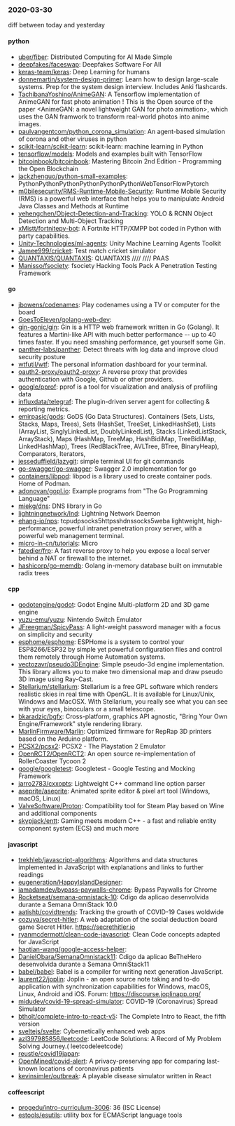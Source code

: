### 2020-03-30
diff between today and yesterday

#### python
* [uber/fiber](https://github.com/uber/fiber): Distributed Computing for AI Made Simple
* [deepfakes/faceswap](https://github.com/deepfakes/faceswap): Deepfakes Software For All
* [keras-team/keras](https://github.com/keras-team/keras): Deep Learning for humans
* [donnemartin/system-design-primer](https://github.com/donnemartin/system-design-primer): Learn how to design large-scale systems. Prep for the system design interview. Includes Anki flashcards.
* [TachibanaYoshino/AnimeGAN](https://github.com/TachibanaYoshino/AnimeGAN): A Tensorflow implementation of AnimeGAN for fast photo animation ! This is the Open source of the paper <AnimeGAN: a novel lightweight GAN for photo animation>, which uses the GAN framwork to transform real-world photos into anime images.
* [paulvangentcom/python_corona_simulation](https://github.com/paulvangentcom/python_corona_simulation): An agent-based simulation of corona and other viruses in python
* [scikit-learn/scikit-learn](https://github.com/scikit-learn/scikit-learn): scikit-learn: machine learning in Python
* [tensorflow/models](https://github.com/tensorflow/models): Models and examples built with TensorFlow
* [bitcoinbook/bitcoinbook](https://github.com/bitcoinbook/bitcoinbook): Mastering Bitcoin 2nd Edition - Programming the Open Blockchain
* [jackzhenguo/python-small-examples](https://github.com/jackzhenguo/python-small-examples): PythonPythonPythonPythonPythonPythonWebTensorFlowPytorch
* [m0bilesecurity/RMS-Runtime-Mobile-Security](https://github.com/m0bilesecurity/RMS-Runtime-Mobile-Security): Runtime Mobile Security (RMS) is a powerful web interface that helps you to manipulate Android Java Classes and Methods at Runtime
* [yehengchen/Object-Detection-and-Tracking](https://github.com/yehengchen/Object-Detection-and-Tracking): YOLO & RCNN Object Detection and Multi-Object Tracking
* [xMistt/fortnitepy-bot](https://github.com/xMistt/fortnitepy-bot): A Fortnite HTTP/XMPP bot coded in Python with party capabilities.
* [Unity-Technologies/ml-agents](https://github.com/Unity-Technologies/ml-agents): Unity Machine Learning Agents Toolkit
* [Jamee999/cricket](https://github.com/Jamee999/cricket): Test match cricket simulator
* [QUANTAXIS/QUANTAXIS](https://github.com/QUANTAXIS/QUANTAXIS): QUANTAXIS   //// //// PAAS
* [Manisso/fsociety](https://github.com/Manisso/fsociety): fsociety Hacking Tools Pack  A Penetration Testing Framework

#### go
* [jbowens/codenames](https://github.com/jbowens/codenames): Play codenames using a TV or computer for the board
* [GoesToEleven/golang-web-dev](https://github.com/GoesToEleven/golang-web-dev): 
* [gin-gonic/gin](https://github.com/gin-gonic/gin): Gin is a HTTP web framework written in Go (Golang). It features a Martini-like API with much better performance -- up to 40 times faster. If you need smashing performance, get yourself some Gin.
* [panther-labs/panther](https://github.com/panther-labs/panther): Detect threats with log data and improve cloud security posture
* [wtfutil/wtf](https://github.com/wtfutil/wtf): The personal information dashboard for your terminal.
* [oauth2-proxy/oauth2-proxy](https://github.com/oauth2-proxy/oauth2-proxy): A reverse proxy that provides authentication with Google, Github or other providers.
* [google/pprof](https://github.com/google/pprof): pprof is a tool for visualization and analysis of profiling data
* [influxdata/telegraf](https://github.com/influxdata/telegraf): The plugin-driven server agent for collecting & reporting metrics.
* [emirpasic/gods](https://github.com/emirpasic/gods): GoDS (Go Data Structures). Containers (Sets, Lists, Stacks, Maps, Trees), Sets (HashSet, TreeSet, LinkedHashSet), Lists (ArrayList, SinglyLinkedList, DoublyLinkedList), Stacks (LinkedListStack, ArrayStack), Maps (HashMap, TreeMap, HashBidiMap, TreeBidiMap, LinkedHashMap), Trees (RedBlackTree, AVLTree, BTree, BinaryHeap), Comparators, Iterators, 
* [jesseduffield/lazygit](https://github.com/jesseduffield/lazygit): simple terminal UI for git commands
* [go-swagger/go-swagger](https://github.com/go-swagger/go-swagger): Swagger 2.0 implementation for go
* [containers/libpod](https://github.com/containers/libpod): libpod is a library used to create container pods. Home of Podman.
* [adonovan/gopl.io](https://github.com/adonovan/gopl.io): Example programs from "The Go Programming Language"
* [miekg/dns](https://github.com/miekg/dns): DNS library in Go
* [lightningnetwork/lnd](https://github.com/lightningnetwork/lnd): Lightning Network Daemon 
* [ehang-io/nps](https://github.com/ehang-io/nps): tcpudpsocks5httpsshdnssocks5weba lightweight, high-performance, powerful intranet penetration proxy server, with a powerful web management terminal.
* [micro-in-cn/tutorials](https://github.com/micro-in-cn/tutorials): Micro 
* [fatedier/frp](https://github.com/fatedier/frp): A fast reverse proxy to help you expose a local server behind a NAT or firewall to the internet.
* [hashicorp/go-memdb](https://github.com/hashicorp/go-memdb): Golang in-memory database built on immutable radix trees

#### cpp
* [godotengine/godot](https://github.com/godotengine/godot): Godot Engine  Multi-platform 2D and 3D game engine
* [yuzu-emu/yuzu](https://github.com/yuzu-emu/yuzu): Nintendo Switch Emulator
* [JFreegman/SpicyPass](https://github.com/JFreegman/SpicyPass): A light-weight password manager with a focus on simplicity and security
* [esphome/esphome](https://github.com/esphome/esphome): ESPHome is a system to control your ESP8266/ESP32 by simple yet powerful configuration files and control them remotely through Home Automation systems.
* [vectozavr/pseudo3DEngine](https://github.com/vectozavr/pseudo3DEngine): Simple pseudo-3d engine implementation. This library allows you to make two dimensional map and draw pseudo 3D image using Ray-Cast.
* [Stellarium/stellarium](https://github.com/Stellarium/stellarium): Stellarium is a free GPL software which renders realistic skies in real time with OpenGL. It is available for Linux/Unix, Windows and MacOSX. With Stellarium, you really see what you can see with your eyes, binoculars or a small telescope.
* [bkaradzic/bgfx](https://github.com/bkaradzic/bgfx): Cross-platform, graphics API agnostic, "Bring Your Own Engine/Framework" style rendering library.
* [MarlinFirmware/Marlin](https://github.com/MarlinFirmware/Marlin): Optimized firmware for RepRap 3D printers based on the Arduino platform.
* [PCSX2/pcsx2](https://github.com/PCSX2/pcsx2): PCSX2 - The Playstation 2 Emulator
* [OpenRCT2/OpenRCT2](https://github.com/OpenRCT2/OpenRCT2): An open source re-implementation of RollerCoaster Tycoon 2 
* [google/googletest](https://github.com/google/googletest): Googletest - Google Testing and Mocking Framework
* [jarro2783/cxxopts](https://github.com/jarro2783/cxxopts): Lightweight C++ command line option parser
* [aseprite/aseprite](https://github.com/aseprite/aseprite): Animated sprite editor & pixel art tool (Windows, macOS, Linux)
* [ValveSoftware/Proton](https://github.com/ValveSoftware/Proton): Compatibility tool for Steam Play based on Wine and additional components
* [skypjack/entt](https://github.com/skypjack/entt): Gaming meets modern C++ - a fast and reliable entity component system (ECS) and much more

#### javascript
* [trekhleb/javascript-algorithms](https://github.com/trekhleb/javascript-algorithms):  Algorithms and data structures implemented in JavaScript with explanations and links to further readings
* [eugeneration/HappyIslandDesigner](https://github.com/eugeneration/HappyIslandDesigner): 
* [iamadamdev/bypass-paywalls-chrome](https://github.com/iamadamdev/bypass-paywalls-chrome): Bypass Paywalls for Chrome
* [Rocketseat/semana-omnistack-10](https://github.com/Rocketseat/semana-omnistack-10): Cdigo da aplicao desenvolvida durante a Semana OmniStack 10.0 
* [aatishb/covidtrends](https://github.com/aatishb/covidtrends): Tracking the growth of COVID-19 Cases woldwide
* [cozuya/secret-hitler](https://github.com/cozuya/secret-hitler): A web adaptation of the social deduction board game Secret Hitler. https://secrethitler.io
* [ryanmcdermott/clean-code-javascript](https://github.com/ryanmcdermott/clean-code-javascript):  Clean Code concepts adapted for JavaScript
* [haotian-wang/google-access-helper](https://github.com/haotian-wang/google-access-helper): 
* [DanielObara/SemanaOmnistack11](https://github.com/DanielObara/SemanaOmnistack11): Cdigo da aplicao BeTheHero desenvolvida durante a Semana OmniStack11 
* [babel/babel](https://github.com/babel/babel):  Babel is a compiler for writing next generation JavaScript.
* [laurent22/joplin](https://github.com/laurent22/joplin): Joplin - an open source note taking and to-do application with synchronization capabilities for Windows, macOS, Linux, Android and iOS. Forum: https://discourse.joplinapp.org/
* [midudev/covid-19-spread-simulator](https://github.com/midudev/covid-19-spread-simulator): COVID-19 (Coronavirus) Spread Simulator 
* [btholt/complete-intro-to-react-v5](https://github.com/btholt/complete-intro-to-react-v5): The Complete Intro to React, the fifth version
* [sveltejs/svelte](https://github.com/sveltejs/svelte): Cybernetically enhanced web apps
* [azl397985856/leetcode](https://github.com/azl397985856/leetcode): LeetCode Solutions: A Record of My Problem Solving Journey.( leetcodeleetcode)
* [reustle/covid19japan](https://github.com/reustle/covid19japan): 
* [OpenMined/covid-alert](https://github.com/OpenMined/covid-alert): A privacy-preserving app for comparing last-known locations of coronavirus patients
* [kevinsimler/outbreak](https://github.com/kevinsimler/outbreak): A playable disease simulator written in React

#### coffeescript
* [progedu/intro-curriculum-3006](https://github.com/progedu/intro-curriculum-3006): 36 (ISC License)
* [estools/esutils](https://github.com/estools/esutils): utility box for ECMAScript language tools
